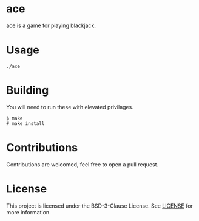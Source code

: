 # ace
ace is a game for playing blackjack.

# Usage
```
./ace
```

# Building
You will need to run these with elevated privilages.
```
$ make
# make install
```

# Contributions
Contributions are welcomed, feel free to open a pull request.

# License
This project is licensed under the BSD-3-Clause License. See [LICENSE](https://github.com/night0721/ace/blob/master/LICENSE) for more information.
